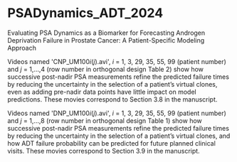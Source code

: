 # PSADynamics_ADT_2024
Evaluating PSA Dynamics as a Biomarker for Forecasting Androgen Deprivation Failure in Prostate Cancer: A Patient-Specific Modeling Approach

Videos named 'CNP_UM100*i*(*j*).avi', *i* =  1, 3, 29, 35, 55, 99 (patient number) and *j* = 1,...,4 (row number in orthogonal design Table 2) show how successive post-nadir PSA measurements refine the predicted failure times by reducing the uncertainty in the selection of a patient’s virtual clones, even as adding pre-nadir data points have little impact on model predictions. These movies correspond to Section 3.8 in the manuscript.  

Videos named 'DNP_UM100*i*(*j*).avi', *i* =  1, 3, 29, 35, 55, 99 (patient number) and *j* = 1,...,8 (row number in orthogonal design Table 1) show how successive post-nadir PSA measurements refine the predicted failure times by reducing the uncertainty in the selection of a patient’s virtual clones, and how ADT failure probability can be predicted for future planned clinical visits. These movies correspond to Section 3.9 in the manuscript. 
